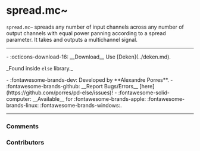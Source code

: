 # spread.mc~

`spread.mc~` spreads any number of input channels across any number of output channels with equal power panning according to a spread parameter. It takes and outputs a multichannel signal.


---
<div class="grid cards" markdown>
- :octicons-download-16: __Download__ Use [Deken](../deken.md).  <p>_Found inside <code>else</code> library._</p>
- :fontawesome-brands-dev: Developed by **Alexandre Porres**.
- :fontawesome-brands-github: __Report Bugs/Errors__ [here](https://github.com/porres/pd-else/issues)!
- :fontawesome-solid-computer: __Available__ for :fontawesome-brands-apple: :fontawesome-brands-linux: :fontawesome-brands-windows:.
</div>



---

<h3>Comments</h3>

<script src="https://giscus.app/client.js"
    data-repo="charlesneimog/Awesome-PD"
    data-repo-id="R_kgDOLaunFg"
    data-category="Comments"
    data-category-id="DIC_kwDOLaunFs4CnXHy"
    data-mapping="title"
    data-strict="0"
    data-reactions-enabled="1"
    data-emit-metadata="0"
    data-input-position="bottom"
    data-theme="preferred_color_scheme"
    data-lang="en"
    data-loading="lazy"
    crossorigin="anonymous"
    async>
</script>
    
<h3>Contributors</h3>

<div id="avatars"></div>

<script>
const nicknames = ["charlesneimog"];
const container = document.getElementById('avatars');
nicknames.forEach(nick => {
  const link = document.createElement('a');
  link.href = `https://github.com/${nick}`;
  link.target = '_blank'; // opens in new tab
  const img = document.createElement('img');
  img.src = `https://github.com/${nick}.png`;
  img.alt = nick;
  img.className = 'avatar';
  link.appendChild(img);
  container.appendChild(link);
});
</script>
    